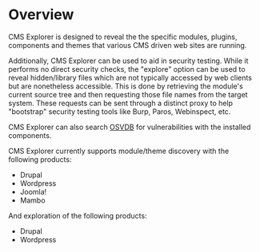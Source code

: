 # Overview #


CMS Explorer is designed to reveal the the specific modules, plugins, components and themes that various CMS driven web sites are running.

Additionally, CMS Explorer can be used to aid in security testing. While it performs no direct security checks, the "explore" option can be used to reveal hidden/library files which are not typically accessed by web clients but are nonetheless accessible. This is done by retrieving the module's current source tree and then requesting those file names from the target system. These requests can be sent through a distinct proxy to help "bootstrap" security testing tools like Burp, Paros, Webinspect, etc.

CMS Explorer can also search [OSVDB](http://osvdb.org/) for vulnerabilities with the installed components.

CMS Explorer currently supports module/theme discovery with the following products:

  * Drupal
  * Wordpress
  * Joomla!
  * Mambo

And exploration of the following products:

  * Drupal
  * Wordpress